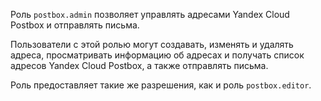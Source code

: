Роль `postbox.admin` позволяет управлять адресами Yandex Cloud Postbox и отправлять письма.

Пользователи с этой ролью могут создавать, изменять и удалять адреса, просматривать информацию об адресах и получать список адресов Yandex Cloud Postbox, а также отправлять письма.

Роль предоставляет такие же разрешения, как и роль `postbox.editor`.
